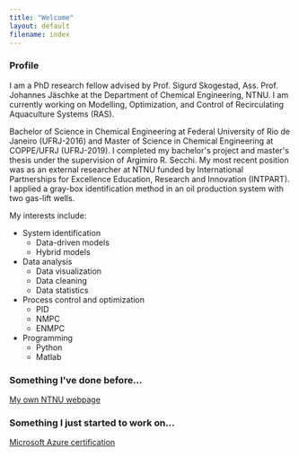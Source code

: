 ```yaml
---
title: "Welcome"
layout: default
filename: index
--- 
```


### Profile

I am a PhD research fellow advised by Prof. Sigurd Skogestad, Ass. Prof. Johannes Jäschke at the Department of Chemical Engineering, NTNU. I am currently working on Modelling, Optimization, and Control of Recirculating Aquaculture Systems (RAS).

Bachelor of Science in Chemical Engineering at Federal University of Rio de Janeiro (UFRJ-2016) and Master of Science in Chemical Engineering at COPPE/UFRJ (UFRJ-2019).  I completed my bachelor's project and master's thesis under the supervision of Argimiro R. Secchi. My most recent position was as an external researcher at NTNU funded by International Partnerships for Excellence Education, Research and Innovation (INTPART). I applied a gray-box identification method in an oil production system with two gas-lift wells. 

My interests include:

* System identification
    * Data-driven models
    * Hybrid models
* Data analysis
    * Data visualization
    * Data cleaning
    * Data statistics
* Process control and optimization
    * PID
    * NMPC
    * ENMPC
* Programming
    * Python
    * Matlab


### Something I've done before...
[My own NTNU webpage](https://folk.ntnu.no/allyned/)


### Something I just started to work on...
[Microsoft Azure certification](https://docs.microsoft.com/en-us/users/allyne-dos-santos)





